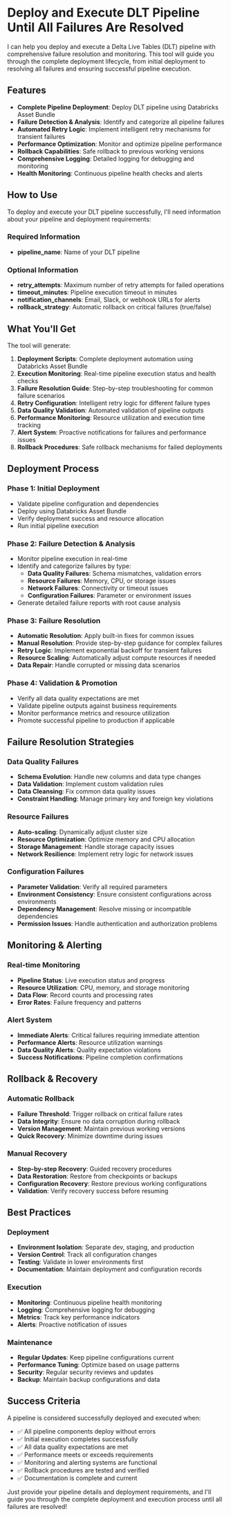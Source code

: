 # Deploy and Execute DLT Pipeline Until All Failures Are Resolved

I can help you deploy and execute a Delta Live Tables (DLT) pipeline with comprehensive failure resolution and monitoring. This tool will guide you through the complete deployment lifecycle, from initial deployment to resolving all failures and ensuring successful pipeline execution.

## Features
- **Complete Pipeline Deployment**: Deploy DLT pipeline using Databricks Asset Bundle
- **Failure Detection & Analysis**: Identify and categorize all pipeline failures
- **Automated Retry Logic**: Implement intelligent retry mechanisms for transient failures
- **Performance Optimization**: Monitor and optimize pipeline performance
- **Rollback Capabilities**: Safe rollback to previous working versions
- **Comprehensive Logging**: Detailed logging for debugging and monitoring
- **Health Monitoring**: Continuous pipeline health checks and alerts

## How to Use

To deploy and execute your DLT pipeline successfully, I'll need information about your pipeline and deployment requirements:

### Required Information
- **pipeline_name**: Name of your DLT pipeline

### Optional Information
- **retry_attempts**: Maximum number of retry attempts for failed operations
- **timeout_minutes**: Pipeline execution timeout in minutes
- **notification_channels**: Email, Slack, or webhook URLs for alerts
- **rollback_strategy**: Automatic rollback on critical failures (true/false)

## What You'll Get

The tool will generate:

1. **Deployment Scripts**: Complete deployment automation using Databricks Asset Bundle
2. **Execution Monitoring**: Real-time pipeline execution status and health checks
3. **Failure Resolution Guide**: Step-by-step troubleshooting for common failure scenarios
4. **Retry Configuration**: Intelligent retry logic for different failure types
5. **Data Quality Validation**: Automated validation of pipeline outputs
6. **Performance Monitoring**: Resource utilization and execution time tracking
7. **Alert System**: Proactive notifications for failures and performance issues
8. **Rollback Procedures**: Safe rollback mechanisms for failed deployments

## Deployment Process

### Phase 1: Initial Deployment
- Validate pipeline configuration and dependencies
- Deploy using Databricks Asset Bundle
- Verify deployment success and resource allocation
- Run initial pipeline execution

### Phase 2: Failure Detection & Analysis
- Monitor pipeline execution in real-time
- Identify and categorize failures by type:
  - **Data Quality Failures**: Schema mismatches, validation errors
  - **Resource Failures**: Memory, CPU, or storage issues
  - **Network Failures**: Connectivity or timeout issues
  - **Configuration Failures**: Parameter or environment issues
- Generate detailed failure reports with root cause analysis

### Phase 3: Failure Resolution
- **Automatic Resolution**: Apply built-in fixes for common issues
- **Manual Resolution**: Provide step-by-step guidance for complex failures
- **Retry Logic**: Implement exponential backoff for transient failures
- **Resource Scaling**: Automatically adjust compute resources if needed
- **Data Repair**: Handle corrupted or missing data scenarios

### Phase 4: Validation & Promotion
- Verify all data quality expectations are met
- Validate pipeline outputs against business requirements
- Monitor performance metrics and resource utilization
- Promote successful pipeline to production if applicable

## Failure Resolution Strategies

### Data Quality Failures
- **Schema Evolution**: Handle new columns and data type changes
- **Data Validation**: Implement custom validation rules
- **Data Cleansing**: Fix common data quality issues
- **Constraint Handling**: Manage primary key and foreign key violations

### Resource Failures
- **Auto-scaling**: Dynamically adjust cluster size
- **Resource Optimization**: Optimize memory and CPU allocation
- **Storage Management**: Handle storage capacity issues
- **Network Resilience**: Implement retry logic for network issues

### Configuration Failures
- **Parameter Validation**: Verify all required parameters
- **Environment Consistency**: Ensure consistent configurations across environments
- **Dependency Management**: Resolve missing or incompatible dependencies
- **Permission Issues**: Handle authentication and authorization problems

## Monitoring & Alerting

### Real-time Monitoring
- **Pipeline Status**: Live execution status and progress
- **Resource Utilization**: CPU, memory, and storage monitoring
- **Data Flow**: Record counts and processing rates
- **Error Rates**: Failure frequency and patterns

### Alert System
- **Immediate Alerts**: Critical failures requiring immediate attention
- **Performance Alerts**: Resource utilization warnings
- **Data Quality Alerts**: Quality expectation violations
- **Success Notifications**: Pipeline completion confirmations

## Rollback & Recovery

### Automatic Rollback
- **Failure Threshold**: Trigger rollback on critical failure rates
- **Data Integrity**: Ensure no data corruption during rollback
- **Version Management**: Maintain previous working versions
- **Quick Recovery**: Minimize downtime during issues

### Manual Recovery
- **Step-by-step Recovery**: Guided recovery procedures
- **Data Restoration**: Restore from checkpoints or backups
- **Configuration Recovery**: Restore previous working configurations
- **Validation**: Verify recovery success before resuming

## Best Practices

### Deployment
- **Environment Isolation**: Separate dev, staging, and production
- **Version Control**: Track all configuration changes
- **Testing**: Validate in lower environments first
- **Documentation**: Maintain deployment and configuration records

### Execution
- **Monitoring**: Continuous pipeline health monitoring
- **Logging**: Comprehensive logging for debugging
- **Metrics**: Track key performance indicators
- **Alerts**: Proactive notification of issues

### Maintenance
- **Regular Updates**: Keep pipeline configurations current
- **Performance Tuning**: Optimize based on usage patterns
- **Security**: Regular security reviews and updates
- **Backup**: Maintain backup configurations and data

## Success Criteria

A pipeline is considered successfully deployed and executed when:
- ✅ All pipeline components deploy without errors
- ✅ Initial execution completes successfully
- ✅ All data quality expectations are met
- ✅ Performance meets or exceeds requirements
- ✅ Monitoring and alerting systems are functional
- ✅ Rollback procedures are tested and verified
- ✅ Documentation is complete and current

Just provide your pipeline details and deployment requirements, and I'll guide you through the complete deployment and execution process until all failures are resolved!
